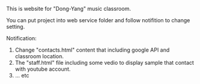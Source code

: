This is website for "Dong-Yang" music classroom.

You can put project into web service folder and follow notifition to change setting.

Notification:
1. Change "contacts.html" content that including google API and classroom location.
2. The "staff.html" file including some vedio to display sample that contact with youtube account.
3. ... etc 

